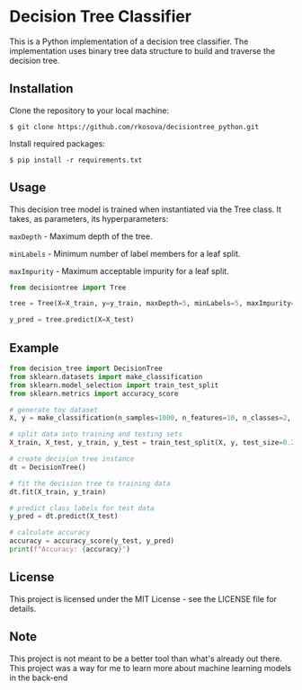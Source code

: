 # Decision Tree Classifier

This is a Python implementation of a decision tree classifier. The implementation uses binary tree data structure to build and traverse the decision tree.

## Installation

Clone the repository to your local machine:

`$ git clone https://github.com/rkosova/decisiontree_python.git`

Install required packages:

`$ pip install -r requirements.txt`

## Usage

This decision tree model is trained when instantiated via the Tree class. It takes, as parameters, its hyperparameters:

`maxDepth` - Maximum depth of the tree.

`minLabels` - Minimum number of label members for a leaf split.

`maxImpurity` - Maximum acceptable impurity for a leaf split.  
  
```Python
from decisiontree import Tree

tree = Tree(X=X_train, y=y_train, maxDepth=5, minLabels=5, maxImpurity=0.1)

y_pred = tree.predict(X=X_test)
```

## Example

```Python
from decision_tree import DecisionTree
from sklearn.datasets import make_classification
from sklearn.model_selection import train_test_split
from sklearn.metrics import accuracy_score

# generate toy dataset
X, y = make_classification(n_samples=1000, n_features=10, n_classes=2, random_state=42)

# split data into training and testing sets
X_train, X_test, y_train, y_test = train_test_split(X, y, test_size=0.2, random_state=42)

# create decision tree instance
dt = DecisionTree()

# fit the decision tree to training data
dt.fit(X_train, y_train)

# predict class labels for test data
y_pred = dt.predict(X_test)

# calculate accuracy
accuracy = accuracy_score(y_test, y_pred)
print(f"Accuracy: {accuracy}")
```

## License

This project is licensed under the MIT License - see the LICENSE file for details.

## Note

This project is not meant to be a better tool than what's already out there. This project was a way for me to learn more about machine learning models in the back-end
